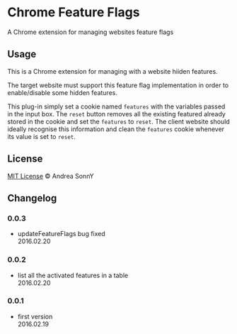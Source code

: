 # Chrome Feature Flags

A Chrome extension for managing websites feature flags

## Usage

This is a Chrome extension for managing with a website hiiden features.

The target website must support this feature flag implementation in order to enable/disable some hidden features.

This plug-in simply set a cookie named `features` with the variables passed in the input box.
The `reset` button removes all the existing featured already stored in the cookie and set the `features` to `reset`.
The client website should ideally recognise this information and clean the `features` cookie whenever its value is set to `reset`.

## License

[MIT License](https://github.com/andreasonny83/chrome-feature-flag/blob/master/LICENSE) © Andrea SonnY

## Changelog
### 0.0.3
* updateFeatureFlags bug fixed<br>
2016.02.20

### 0.0.2
* list all the activated features in a table<br>
2016.02.20

### 0.0.1
* first version<br>
2016.02.19